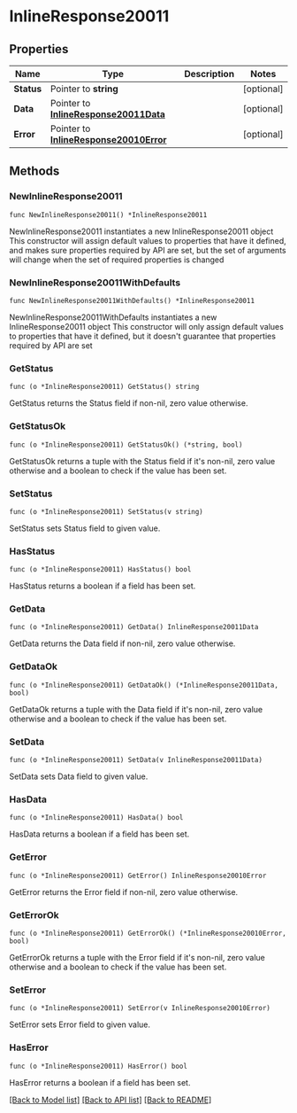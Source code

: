 # InlineResponse20011

## Properties

Name | Type | Description | Notes
------------ | ------------- | ------------- | -------------
**Status** | Pointer to **string** |  | [optional] 
**Data** | Pointer to [**InlineResponse20011Data**](InlineResponse20011Data.md) |  | [optional] 
**Error** | Pointer to [**InlineResponse20010Error**](InlineResponse20010Error.md) |  | [optional] 

## Methods

### NewInlineResponse20011

`func NewInlineResponse20011() *InlineResponse20011`

NewInlineResponse20011 instantiates a new InlineResponse20011 object
This constructor will assign default values to properties that have it defined,
and makes sure properties required by API are set, but the set of arguments
will change when the set of required properties is changed

### NewInlineResponse20011WithDefaults

`func NewInlineResponse20011WithDefaults() *InlineResponse20011`

NewInlineResponse20011WithDefaults instantiates a new InlineResponse20011 object
This constructor will only assign default values to properties that have it defined,
but it doesn't guarantee that properties required by API are set

### GetStatus

`func (o *InlineResponse20011) GetStatus() string`

GetStatus returns the Status field if non-nil, zero value otherwise.

### GetStatusOk

`func (o *InlineResponse20011) GetStatusOk() (*string, bool)`

GetStatusOk returns a tuple with the Status field if it's non-nil, zero value otherwise
and a boolean to check if the value has been set.

### SetStatus

`func (o *InlineResponse20011) SetStatus(v string)`

SetStatus sets Status field to given value.

### HasStatus

`func (o *InlineResponse20011) HasStatus() bool`

HasStatus returns a boolean if a field has been set.

### GetData

`func (o *InlineResponse20011) GetData() InlineResponse20011Data`

GetData returns the Data field if non-nil, zero value otherwise.

### GetDataOk

`func (o *InlineResponse20011) GetDataOk() (*InlineResponse20011Data, bool)`

GetDataOk returns a tuple with the Data field if it's non-nil, zero value otherwise
and a boolean to check if the value has been set.

### SetData

`func (o *InlineResponse20011) SetData(v InlineResponse20011Data)`

SetData sets Data field to given value.

### HasData

`func (o *InlineResponse20011) HasData() bool`

HasData returns a boolean if a field has been set.

### GetError

`func (o *InlineResponse20011) GetError() InlineResponse20010Error`

GetError returns the Error field if non-nil, zero value otherwise.

### GetErrorOk

`func (o *InlineResponse20011) GetErrorOk() (*InlineResponse20010Error, bool)`

GetErrorOk returns a tuple with the Error field if it's non-nil, zero value otherwise
and a boolean to check if the value has been set.

### SetError

`func (o *InlineResponse20011) SetError(v InlineResponse20010Error)`

SetError sets Error field to given value.

### HasError

`func (o *InlineResponse20011) HasError() bool`

HasError returns a boolean if a field has been set.


[[Back to Model list]](../README.md#documentation-for-models) [[Back to API list]](../README.md#documentation-for-api-endpoints) [[Back to README]](../README.md)


